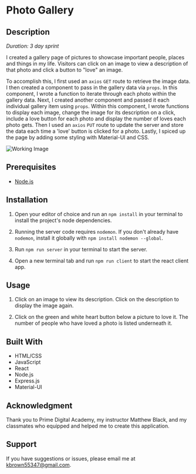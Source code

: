 # Photo Gallery

## Description

*Duration: 3 day sprint*

I created a gallery page of pictures to showcase important people, places and things in my life. Visitors can click on an image to view a description of that photo and click a button to "love" an image.

To accomplish this, I first used an `axios` `GET` route to retrieve the image data. I then created a component to pass in the gallery data via `props`. In this component, I wrote a function to iterate through each photo within the gallery data. Next, I created another component and passed it each individual gallery item using `props`. Within this component, I wrote functions to display each image, change the image for its description on a click, include a love button for each photo and display the number of loves each photo gets. Then I used an `axios` `PUT` route to update the server and store the data each time a 'love' button is clicked for a photo. Lastly, I spiced up the page by adding some styling with Material-UI and CSS.

![Working Image](/public/images/GalleryOfMyLife.gif)

## Prerequisites

- [Node.js](https://nodejs.org/en/)

## Installation

1. Open your editor of choice and run an `npm install` in your terminal to install the project's node dependencies.

2. Running the server code requires `nodemon`. If you don't already have `nodemon`, install it globally with `npm install nodemon --global`. 

3. Run `npm run server` in your terminal to start the server.

4. Open a new terminal tab and run `npm run client` to start the react client app.

## Usage

1. Click on an image to view its description. Click on the description to display the image again.

2. Click on the green and white heart button below a picture to love it. The number of people who have loved a photo is listed underneath it. 

## Built With

- HTML/CSS
- JavaScript
- React
- Node.js
- Express.js
- Material-UI

## Acknowledgment

Thank you to Prime Digital Academy, my instructor Matthew Black, and my classmates who equipped and helped me to create this application.

## Support

If you have suggestions or issues, please email me at kbrown55347@gmail.com.
